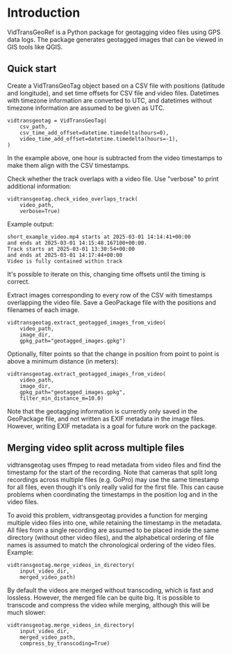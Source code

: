 # Introduction
VidTransGeoRef is a Python package for geotagging video files using GPS data logs. The
package generates geotagged images that can be viewed in GIS tools like QGIS.

## Quick start
Create a VidTransGeoTag object based on a CSV file with positions (latitude and
longitude), and set time offsets for CSV file and video files. Datetimes with timezone
information are converted to UTC, and datetimes without timezone information are assumed
to be given as UTC.

    vidtransgeotag = VidTransGeoTag(
        csv_path,
        csv_time_add_offset=datetime.timedelta(hours=0),
        video_time_add_offset=datetime.timedelta(hours=-1),
    )

In the example above, one hour is subtracted from the video timestamps to make them
align with the CSV timestamps. 

Check whether the track overlaps with a video file. Use "verbose" to print additional
information:

    vidtransgeotag.check_video_overlaps_track(
        video_path, 
        verbose=True)

Example output:

    short_example_video.mp4 starts at 2025-03-01 14:14:41+00:00 
    and ends at 2025-03-01 14:15:48.167100+00:00.
    Track starts at 2025-03-01 13:30:54+00:00 
    and ends at 2025-03-01 14:17:44+00:00
    Video is fully contained within track

It's possible to iterate on this, changing time offsets until the timing is correct. 

Extract images corresponding to every row of the CSV with timestamps overlapping the
video file. Save a GeoPackage file with the positions and filenames of each image.

    vidtransgeotag.extract_geotagged_images_from_video(
        video_path, 
        image_dir, 
        gpkg_path="geotagged_images.gpkg")

Optionally, filter points so that the change in position from point to point is above
a minimum distance (in meters):

    vidtransgeotag.extract_geotagged_images_from_video(
        video_path, 
        image_dir, 
        gpkg_path="geotagged_images.gpkg",
        filter_min_distance_m=10.0)

Note that the geotagging information is currently only saved in the GeoPackage file, and
not written as EXIF metadata in the image files. However, writing EXIF metadata is a
goal for future work on the package. 

## Merging video split across multiple files
vidtransgeotag uses ffmpeg to read metadata from video files and find the timestamp for
the start of the recording. Note that cameras that split long recordings across multiple
files (e.g. GoPro) may use the same timestamp for all files, even though it's only
really valid for the first file. This can cause problems when coordinating the
timestamps in the position log and in the video files. 

To avoid this problem, vidtransgeotag provides a function for merging multiple video
files into one, while retaining the timestamp in the metadata. All files from a single
recording are assumed to be placed inside the same directory (without other video
files), and the alphabetical ordering of file names is assumed to match the
chronological ordering of the video files. Example:

    vidtransgeotag.merge_videos_in_directory(
        input_video_dir, 
        merged_video_path)

By default the videos are merged without transcoding, which is fast and lossless.
However, the merged file can be quite big. It is possible to transcode and compress the
video while merging, although this will be much slower:

    vidtransgeotag.merge_videos_in_directory(
        input_video_dir, 
        merged_video_path,
        compress_by_transcoding=True)



